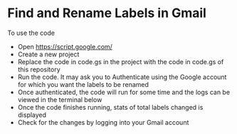 # Find and Rename Labels in Gmail

To use the code

- Open https://script.google.com/
- Create a new project
- Replace the code in code.gs in the project with the code in code.gs of this repository
- Run the code. It may ask you to Authenticate using the Google account for which you want the labels to be renamed
- Once authenticated, the code will run for some time and the logs can be viewed in the terminal below
- Once the code finishes running, stats of total labels changed is displayed
- Check for the changes by logging into your Gmail account
